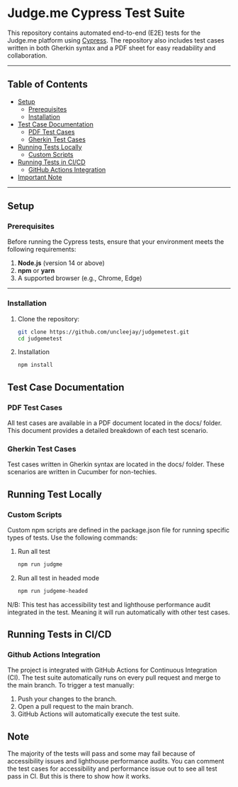 # Judge.me Cypress Test Suite

This repository contains automated end-to-end (E2E) tests for the Judge.me platform using [Cypress](https://www.cypress.io/). The repository also includes test cases written in both Gherkin syntax and a PDF sheet for easy readability and collaboration.

---

## Table of Contents

- [Setup](#setup)
  - [Prerequisites](#prerequisites)
  - [Installation](#installation)
- [Test Case Documentation](#test-case-documentation)
  - [PDF Test Cases](#pdf-test-cases)
  - [Gherkin Test Cases](#gherkin-test-cases)
- [Running Tests Locally](#running-tests-locally)
  - [Custom Scripts](#custom-scripts)
- [Running Tests in CI/CD](#running-tests-in-cicd)
  - [GitHub Actions Integration](#github-actions-integration)
- [Important Note](#important-note)

---

## Setup

### Prerequisites

Before running the Cypress tests, ensure that your environment meets the following requirements:

1. **Node.js** (version 14 or above)
2. **npm** or **yarn**
3. A supported browser (e.g., Chrome, Edge)

---

### Installation

1. Clone the repository:

   ```bash
   git clone https://github.com/uncleejay/judgemetest.git
   cd judgemetest

2. Installation
   ```bash 
   npm install

## Test Case Documentation

### PDF Test Cases

All test cases are available in a PDF document located in the docs/ folder. This document provides a detailed breakdown of each test scenario.

### Gherkin Test Cases

Test cases written in Gherkin syntax are located in the docs/ folder. These scenarios are written in Cucumber for non-techies.

## Running Test Locally

### Custom Scripts

Custom npm scripts are defined in the package.json file for running specific types of tests. Use the following commands:

1. Run all test

   ```bash
   npm run judgme

2. Run all test in headed mode
   ```bash 
   npm run judgeme-headed

N/B: This test has accessibility test and lighthouse performance audit integrated in the test. Meaning it will run automatically with other test cases.

## Running Tests in CI/CD

### Github Actions Integration

The project is integrated with GitHub Actions for Continuous Integration (CI). The test suite automatically runs on every pull request and merge to the main branch. To trigger a test manually:

1. Push your changes to the branch.
2. Open a pull request to the main branch.
3. GitHub Actions will automatically execute the test suite.

## Note

The majority of the tests will pass and some may fail because of accessibility issues and lighthouse performance audits. You can comment the test cases for accessibility and performance issue out to see all test pass in CI. But this is there to show how it works.

